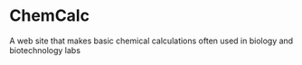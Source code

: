 # ChemCalc
A web site that makes basic chemical calculations often used in biology and biotechnology labs
